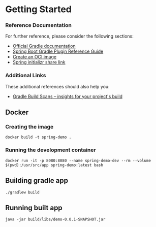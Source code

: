 # Getting Started

### Reference Documentation
For further reference, please consider the following sections:

* [Official Gradle documentation](https://docs.gradle.org)
* [Spring Boot Gradle Plugin Reference Guide](https://docs.spring.io/spring-boot/docs/2.6.4/gradle-plugin/reference/html/)
* [Create an OCI image](https://docs.spring.io/spring-boot/docs/2.6.4/gradle-plugin/reference/html/#build-image)
* [Spring initializr share link](https://start.spring.io/#!type=gradle-project&language=java&platformVersion=2.6.4&packaging=jar&jvmVersion=11&groupId=com.spring.docker&artifactId=demo&name=demo&description=Demo%20project%20for%20Spring%20Boot&packageName=com.spring.docker.demo&dependencies=lombok,web,h2,flyway)

### Additional Links
These additional references should also help you:

* [Gradle Build Scans – insights for your project's build](https://scans.gradle.com#gradle)

## Docker 
### Creating the image
```
docker build -t spring-demo .
```

### Running the development container
```
docker run -it -p 8080:8080 --name spring-demo-dev --rm --volume $(pwd):/usr/src/app spring-demo:latest bash
```

## Building gradle app
```
./gradlew build
```

## Running built app
```
java -jar build/libs/demo-0.0.1-SNAPSHOT.jar 
```
